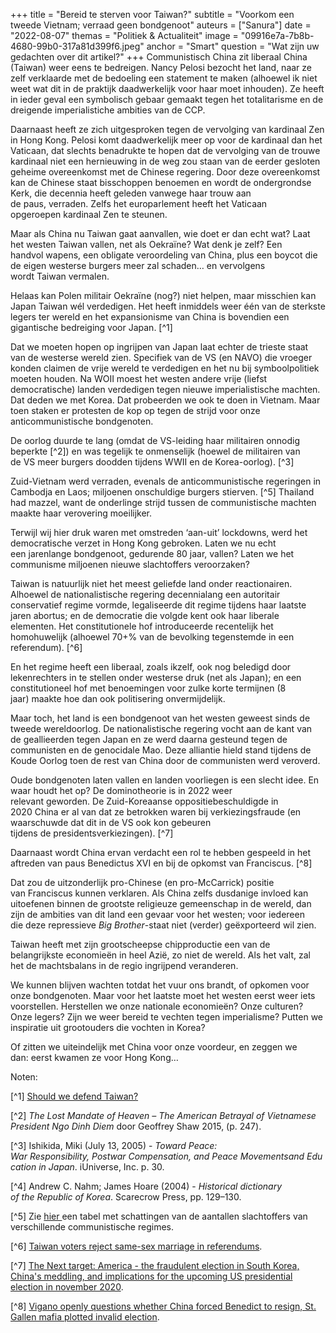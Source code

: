 +++
title = "Bereid te sterven voor Taiwan?"
subtitle = "Voorkom een tweede Vietnam; verraad geen bondgenoot"
auteurs = ["Sanura"]
date = "2022-08-07"
themas = "Politiek & Actualiteit"
image = "09916e7a-7b8b-4680-99b0-317a81d399f6.jpeg"
anchor = "Smart"
question = "Wat zijn uw gedachten over dit artikel?"
+++
Communistisch China zit liberaal China (Taiwan) weer eens te bedreigen. Nancy Pelosi bezocht het land, naar ze zelf verklaarde met de bedoeling een statement te maken (alhoewel ik niet weet wat dit in de praktijk daadwerkelijk voor haar moet inhouden). Ze heeft in ieder geval een symbolisch gebaar gemaakt tegen het totalitarisme en de dreigende imperialistiche ambities van de CCP. 

Daarnaast heeft ze zich uitgesproken tegen de vervolging van kardinaal Zen in Hong Kong. Pelosi komt daadwerkelijk meer op voor de kardinaal dan het Vaticaan, dat slechts benadrukte te hopen dat de vervolging van de trouwe kardinaal niet een hernieuwing in de weg zou staan van de eerder gesloten geheime overeenkomst met de Chinese regering. Door deze overeenkomst kan de Chinese staat bisschoppen benoemen en wordt de ondergrondse Kerk, die decennia heeft geleden vanwege haar trouw aan de paus, verraden. Zelfs het europarlement heeft het Vaticaan opgeroepen kardinaal Zen te steunen.

Maar als China nu Taiwan gaat aanvallen, wie doet er dan echt wat? Laat het westen Taiwan vallen, net als Oekraïne? Wat denk je zelf? Een handvol wapens, een obligate veroordeling van China, plus een boycot die de eigen westerse burgers meer zal schaden… en vervolgens wordt Taiwan vermalen.

Helaas kan Polen militair Oekraïne (nog?) niet helpen, maar misschien kan Japan Taiwan wél verdedigen. Het heeft inmiddels weer één van de sterkste legers ter wereld en het expansionisme van China is bovendien een gigantische bedreiging voor Japan. [^1]

Dat we moeten hopen op ingrijpen van Japan laat echter de trieste staat van de westerse wereld zien. Specifiek van de VS (en NAVO) die vroeger konden claimen de vrije wereld te verdedigen en het nu bij symboolpolitiek moeten houden. Na WOII moest het westen andere vrije (liefst democratische) landen verdedigen tegen nieuwe imperialistische machten. Dat deden we met Korea. Dat probeerden we ook te doen in Vietnam. Maar toen staken er protesten de kop op tegen de strijd voor onze anticommunistische bondgenoten. 

De oorlog duurde te lang (omdat de VS-leiding haar militairen onnodig beperkte [^2]) en was tegelijk te onmenselijk (hoewel de militairen van de VS meer burgers doodden tijdens WWII en de Korea-oorlog). [^3]

Zuid-Vietnam werd verraden, evenals de anticommunistische regeringen in Cambodja en Laos; miljoenen onschuldige burgers stierven. [^5] Thailand had mazzel, want de onderlinge strijd tussen de communistische machten maakte haar verovering moeilijker. 

Terwijl wij hier druk waren met omstreden ‘aan-uit’ lockdowns, werd het democratische verzet in Hong Kong gebroken. Laten we nu echt een jarenlange bondgenoot, gedurende 80 jaar, vallen? Laten we het communisme miljoenen nieuwe slachtoffers veroorzaken?

Taiwan is natuurlijk niet het meest geliefde land onder reactionairen. Alhoewel de nationalistische regering decennialang een autoritair conservatief regime vormde, legaliseerde dit regime tijdens haar laatste jaren abortus; en de democratie die volgde kent ook haar liberale elementen. Het constitutionele hof introduceerde recentelijk het homohuwelijk (alhoewel 70+% van de bevolking tegenstemde in een referendum). [^6]

En het regime heeft een liberaal, zoals ikzelf, ook nog beledigd door lekenrechters in te stellen onder westerse druk (net als Japan); en een constitutioneel hof met benoemingen voor zulke korte termijnen (8 jaar) maakte hoe dan ook politisering onvermijdelijk. 

Maar toch, het land is een bondgenoot van het westen geweest sinds de tweede wereldoorlog. De nationalistische regering vocht aan de kant van de geallieerden tegen Japan en ze werd daarna gesteund tegen de communisten en de genocidale Mao. Deze alliantie hield stand tijdens de Koude Oorlog toen de rest van China door de communisten werd veroverd. 

Oude bondgenoten laten vallen en landen voorliegen is een slecht idee. En waar houdt het op? De dominotheorie is in 2022 weer relevant geworden. De Zuid-Koreaanse oppositiebeschuldigde in 2020 China er al van dat ze betrokken waren bij verkiezingsfraude (en waarschuwde dat dit in de VS ook kon gebeuren tijdens de presidentsverkiezingen). [^7]

Daarnaast wordt China ervan verdacht een rol te hebben gespeeld in het aftreden van paus Benedictus XVI en bij de opkomst van Franciscus. [^8]

Dat zou de uitzonderlijk pro-Chinese (en pro-McCarrick) positie van Franciscus kunnen verklaren. Als China zelfs dusdanige invloed kan uitoefenen binnen de grootste religieuze gemeenschap in de wereld, dan zijn de ambities van dit land een gevaar voor het westen; voor iedereen die deze repressieve *Big Brother*-staat niet (verder) geëxporteerd wil zien.

Taiwan heeft met zijn grootscheepse chipproductie een van de belangrijkste economieën in heel Azië, zo niet de wereld. Als het valt, zal het de machtsbalans in de regio ingrijpend veranderen.

We kunnen blijven wachten totdat het vuur ons brandt, of opkomen voor onze bondgenoten. Maar voor het laatste moet het westen eerst weer iets voorstellen. Herstellen we onze nationale economieën? Onze culturen? Onze legers? Zijn we weer bereid te vechten tegen imperialisme? Putten we inspiratie uit grootouders die vochten in Korea?

Of zitten we uiteindelijk met China voor onze voordeur, en zeggen we dan: eerst kwamen ze voor Hong Kong…

Noten:

[^1] [Should we defend Taiwan?](https://freefloatingphilosophy.org/should-we-defend-taiwan/)

[^2] *The Lost Mandate of Heaven – The American Betrayal of Vietnamese President Ngo Dinh Diem* door Geoffrey Shaw 2015, (p. 247).

[^3] Ishikida, Miki (July 13, 2005) - *Toward Peace: War Responsibility, Postwar Compensation, and Peace Movementsand Education in Japan*. iUniverse, Inc. p. 30.

[^4] Andrew C. Nahm; James Hoare (2004) - *Historical dictionary of the Republic of Korea*. Scarecrow Press, pp. 129–130.

[^5] [](http://www.hawaii.edu/powerkills/COM.TAB1.GIF)Zie [hier ](http://www.hawaii.edu/powerkills/COM.TAB1.GIF)een tabel met schattingen van de aantallen slachtoffers van verschillende communistische regimes.

[^6] [Taiwan voters reject same-sex marriage in referendums](https://www.bbc.com/news/world-asia-46329877).[](https://www.bbc.com/news/world-asia-46329877)

[^7] [The Next target: America - the fraudulent election in South Korea, China's meddling, and implications for the upcoming US presidential election in november 2020](https://www.prnewswire.com/news-releases/the-next-target-america---the-fraudulent-election-in-south-korea-chinas-meddling-and-implications-for-the-upcoming-us-presidential-election-in-november-2020-301138214.html).

[^8] [Vigano openly questions whether China forced Benedict to resign, St. Gallen mafia plotted invalid election](https://www.fromrome.info/2020/07/26/vigano-openly-questions-whether-china-forced-benedict-to-resign-st-gallen-mafia-plotted-invalid-election/).